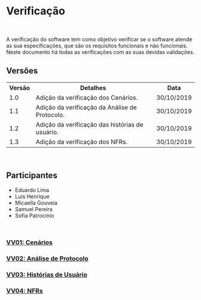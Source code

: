 #  Verificação
<div class="line"></div>

<p align="justify">&emsp;

A verificação do software tem como objetivo verificar se o software atende as sua especificações, que são os requisitos funcionais e não funcionais. 
<br>
Neste documento há todas as verificações com as suas devidas validações.
</p>

## Versões

<table class="versions">
	<tr>
		<th class="version_header">Versão</th>
		<th>Detalhes</th>
		<th>Data</th>
	</tr>
	<tr>
		<td>1.0</td>
		<td>Adição da verificação dos Cenários.</td>
		<td>30/10/2019</td>
	</tr>
	<tr>
		<td>1.1</td>
		<td>Adição da verificação da Análise de Protocolo.</td>
		<td>30/10/2019</td>
	</tr>
	<tr>
		<td>1.2</td>
		<td>Adição da verificação das histórias de usuário.</td>
		<td>30/10/2019</td>
	</tr>
	<tr>
		<td>1.3</td>
		<td>Adição da verificação dos NFRs.</td>
		<td>30/10/2019</td>
	</tr>
</table> 
<br>

## Participantes
- Eduardo Lima
- Luís Henrique
- Micaella Gouveia
- Samuel Pereira
- Sofia Patrocínio


<br>

### [VV01: Cenários](verificacoes/vv01.md)

### [VV02: Análise de Protocolo](verificacoes/vv02.md)

### [VV03: Histórias de Usuário](verificacoes/vv03.md)

### [VV04: NFRs](verificacoes/vv04.md)
